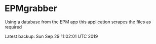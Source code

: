 # EPMgrabber
Using a database from the EPM app this application scrapes the files as required


Latest backup: Sun Sep 29 11:02:01 UTC 2019
